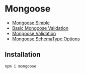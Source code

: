 # Mongoose

- [Mongoose Simple](https://github.com/hamsahmedansari/complete-nodejs-express-mongodb/tree/083e1cfc21c052f1345c444db2861591caeaf443)
- [Basic Mongoose Validation](https://github.com/hamsahmedansari/complete-nodejs-express-mongodb/tree/ae8a5bc05acba5c092ab192cac8a67a8a43eea42)
- [Mongoose Validation](https://github.com/hamsahmedansari/complete-nodejs-express-mongodb/tree/129da9d01bb2ec88c7855dbc6f532475d7c8eed6)
- [Mongoose SchemaType Options](https://github.com/hamsahmedansari/complete-nodejs-express-mongodb/tree/a2c1c7b56470f41cb4b97d585eb14f792c332807)

## Installation

`npm i mongoose`
